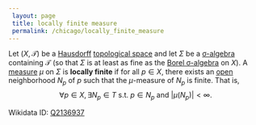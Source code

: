 ```yaml
---
 layout: page
 title: locally finite measure
 permalink: /chicago/locally_finite_measure
---
```

Let $(X,\mathcal T)$ be a [Hausdorff](https://mathgloss.github.io/MathGloss/Hausdorff) [topological space](https://mathgloss.github.io/MathGloss/topological_space) and let $\Sigma$ be a [σ-algebra](https://mathgloss.github.io/MathGloss/σ-algebra)  containing $\mathcal T$ (so that $\Sigma$ is at least as fine as the [Borel σ-algebra](https://mathgloss.github.io/MathGloss/Borel_σ-algebra) on $X$). A [measure](https://mathgloss.github.io/MathGloss/measure_space) $\mu$ on $\Sigma$ is **locally finite** if for all $p \in X$, there exists an [open](https://mathgloss.github.io/MathGloss/open) neighborhood $N_p$ of $p$ such that the $\mu$-measure of $N_p$ is finite. That is, $$\forall p \in X, \exists N_p \in T \text{ s.t. } p \in N_p \text{ and } |\mu(N_p)| < \infty.$$

Wikidata ID: [Q2136937](https://www.wikidata.org/wiki/Q2136937)